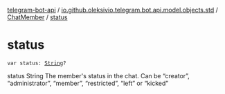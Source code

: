 [telegram-bot-api](../../index.md) / [io.github.oleksivio.telegram.bot.api.model.objects.std](../index.md) / [ChatMember](index.md) / [status](./status.md)

# status

`var status: `[`String`](https://kotlinlang.org/api/latest/jvm/stdlib/kotlin/-string/index.html)`?`

status String The member's status in the chat. Can be “creator”, “administrator”, “member”, “restricted”, “left” or
“kicked”

